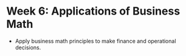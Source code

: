 # Week 6: Applications of Business Math

- Apply business math principles to make finance and operational decisions.
